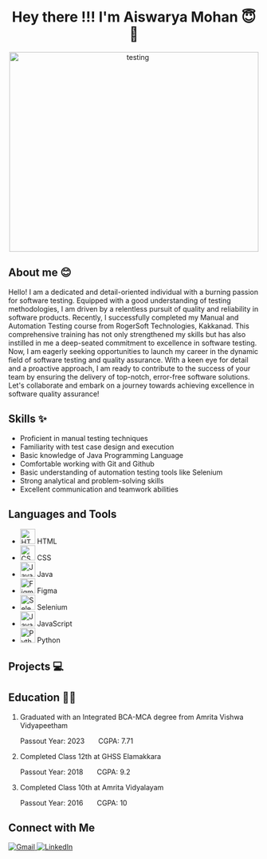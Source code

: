 <h1 align="center"> Hey there !!! I'm Aiswarya Mohan 😇👋</h1>
<p align="center">
  <img src="https://fixingblog.com/wp-content/uploads/2021/06/AdobeStock_257701717-scaled.jpeg" alt="testing" width="500" height="400"/>
</p>
<h2>About me 😊</h2>
<p>Hello! I am a dedicated and detail-oriented individual with a burning passion for software testing. Equipped with a good understanding of testing methodologies, I am driven by a relentless pursuit of quality and reliability in software products.
Recently, I successfully completed my Manual and Automation Testing course from RogerSoft Technologies, Kakkanad. This comprehensive training has not only strengthened my skills but has also instilled in me a deep-seated commitment to excellence in software testing.
Now, I am eagerly seeking opportunities to launch my career in the dynamic field of software testing and quality assurance. With a keen eye for detail and a proactive approach, I am ready to contribute to the success of your team by ensuring the delivery of top-notch, error-free software solutions.
Let's collaborate and embark on a journey towards achieving excellence in software quality assurance!</p>

<h2>Skills ✨</h2>
<ul>
<li>Proficient in manual testing techniques</li>
<li>Familiarity with test case design and execution</li>
<li>Basic knowledge of Java Programming Language </li>
<li>Comfortable working with Git and Github</li>
<li>Basic understanding of automation testing tools like Selenium</li>
<li>Strong analytical and problem-solving skills</li>
<li>Excellent communication and teamwork abilities</li>
</ul>

<h2>Languages and Tools</h2>
<ul>
  <li>
    <img src="https://img.icons8.com/color/48/000000/html-5.png" alt="HTML5" width="30" height="30"/>
    HTML
  </li>
  <li>
    <img src="https://img.icons8.com/color/48/000000/css3.png" alt="CSS3" width="30" height="30"/>
    CSS
  </li>
  <li>
    <img src="https://img.icons8.com/color/48/000000/java-coffee-cup-logo.png" alt="Java" width="30" height="30"/>
    Java
  </li>
  <li>
    <img src="https://img.icons8.com/windows/32/000000/figma.png" alt="Figma" width="30" height="30"/>
    Figma
  </li>
  <li>
    <img src="https://img.icons8.com/color/48/000000/selenium-test-automation.png" alt="Selenium" width="30" height="30"/>
    Selenium
  </li>
  <li>
    <img src="https://img.icons8.com/color/48/000000/javascript.png" alt="JavaScript" width="30" height="30"/>
    JavaScript
  </li>
  <li>
    <img src="https://img.icons8.com/color/48/000000/python.png" alt="Python" width="30" height="30"/>
    Python
  </li>
</ul>

<h2>Projects 💻</h2>
<h2>Education 👩‍🎓</h2>
<ol>
  <div>
     <li>Graduated with an Integrated BCA-MCA degree from Amrita Vishwa Vidyapeetham</li>
     <p>Passout Year: 2023     &nbsp;  &nbsp;  &nbsp;  CGPA: 7.71</p>     
  </div>
 <div>
     <li>Completed Class 12th at GHSS Elamakkara</li>
     <p>Passout Year: 2018 &nbsp;  &nbsp;  &nbsp; CGPA: 9.2</p>
  </div>
  <div>
     <li>Completed Class 10th at Amrita Vidyalayam</li>
     <p>Passout Year: 2016    &nbsp;  &nbsp;  &nbsp; CGPA: 10</p>
  </div>  
</ol>

<div>
  <h2>Connect with Me</h2>
<a href="mailto:aiswarya2000mohan@gmail.com">
  <img src="https://img.shields.io/badge/-Gmail-red?style=for-the-badge&logo=gmail&logoColor=white" alt="Gmail">
</a>
<a href="https://www.linkedin.com/in/aiswarya-mohan-950948221/">
  <img src="https://img.shields.io/badge/-LinkedIn-blue?style=for-the-badge&logo=linkedin&logoColor=white" alt="LinkedIn">
</a>
</div>
